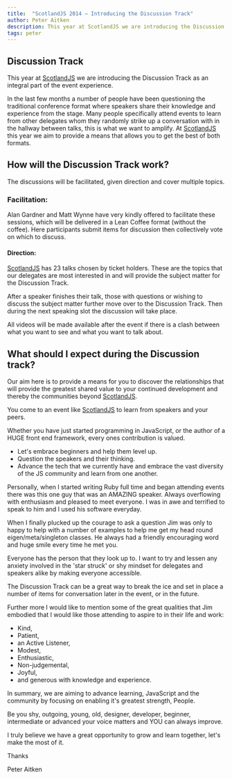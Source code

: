 ```yaml
---
title:  "ScotlandJS 2014 — Introducing the Discussion Track"
author: Peter Aitken
description: This year at ScotlandJS we are introducing the Discussion Track as an integral part of the event experience.
tags: peter
---
```


## Discussion Track
This year at [ScotlandJS](http://scotlandjs.com/) we are introducing the Discussion Track as an integral part of the event experience.

In the last few months a number of people have been questioning the traditional conference format where speakers share their knowledge and experience from the stage. Many people specifically attend events to learn from other delegates whom they randomly strike up a conversation with in the hallway between talks, this is what we want to amplify. At [ScotlandJS](http://scotlandjs.com/) this year we aim to provide a means that allows you to get the best of both formats.


## How will the Discussion Track work?
The discussions will be facilitated, given direction and cover multiple topics.

### Facilitation:
Alan Gardner and Matt Wynne have very kindly offered to facilitate these sessions, which will be delivered in a Lean Coffee format (without the coffee). Here participants submit items for discussion then collectively vote on which to discuss.

#### Direction:
[ScotlandJS](http://scotlandjs.com/) has 23 talks chosen by ticket holders. These are the topics that our delegates are most interested in and will provide the subject matter for the Discussion Track.

After a speaker finishes their talk, those with questions or wishing to discuss the subject matter further move over to the Discussion Track. Then during the next speaking slot the discussion will take place.

All videos will be made available after the event if there is a clash between what you want to see and what you want to talk about.

## What should I expect during the Discussion track?
Our aim here is to provide a means for you to discover the relationships that will provide the greatest shared value to your continued development and thereby the communities beyond [ScotlandJS](http://scotlandjs.com/).

You come to an event like [ScotlandJS](http://scotlandjs.com/) to learn from speakers and your peers.

Whether you have just started programming in JavaScript, or the author of a HUGE front end framework, every ones contribution is valued.

* Let's embrace beginners and help them level up.
* Question the speakers and their thinking.
* Advance the tech that we currently have and embrace the vast diversity of the JS community and learn from one another.

Personally, when I started writing Ruby full time and began attending events there was this one guy that was an AMAZING speaker. Always overflowing with enthusiasm and pleased to meet everyone. I was in awe and terrified to speak to him and I used his software everyday.

When I finally plucked up the courage to ask a question Jim was only to happy to help with a number of examples to help me get my head round eigen/meta/singleton classes. He always had a friendly encouraging word and huge smile every time he met you.

Everyone has the person that they look up to. I want to try and lessen any anxiety involved in the 'star struck' or shy mindset for delegates and speakers alike by making everyone accessible.

The Discussion Track can be a great way to break the ice and set in place a number of items for conversation later in the event, or in the future.

Further more I would like to mention some of the great qualities that Jim embodied that I would like those attending to aspire to in their life and work:

* Kind,
* Patient,
* an Active Listener,
* Modest,
* Enthusiastic,
* Non-judgemental,
* Joyful,
* and generous with knowledge and experience.

In summary, we are aiming to advance learning, JavaScript and the community by focusing on enabling it's greatest strength, People.

Be you shy, outgoing, young, old, designer, developer, beginner, intermediate or advanced your voice matters and YOU can always improve.

I truly believe we have a great opportunity to grow and learn together, let's make the most of it.

Thanks

Peter Aitken
